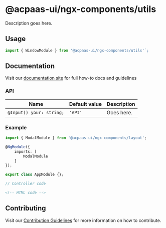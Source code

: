 # @acpaas-ui/ngx-components/utils

Description goes here.

## Usage

```typescript
import { WindowModule } from '@acpaas-ui/ngx-components/utils'`;
```

## Documentation

Visit our [documentation site](https://acpaas-ui.digipolis.be/) for full how-to docs and guidelines

### API

| Name         | Default value | Description |
| -----------  | ------ | -------------------------- |
| `@Input() your: string;` | `'API'` | Goes here. |

### Example

```typescript
import { ModalModule } from '@acpaas-ui/ngx-components/layout';

@NgModule({
    imports: [
        ModalModule
    ]
});

export class AppModule {};
```

```typescript
// Controller code
```

```html
<!-- HTML code -->
```

## Contributing

Visit our [Contribution Guidelines](../../../../../CONTRIBUTING.md) for more information on how to contribute.

